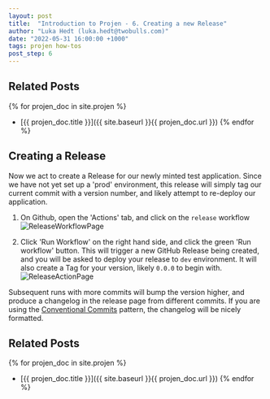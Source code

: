 ```yaml
---
layout: post
title:  "Introduction to Projen - 6. Creating a new Release"
author: "Luka Hedt (luka.hedt@twobulls.com)"
date: "2022-05-31 16:00:00 +1000"
tags: projen how-tos
post_step: 6
---
```


## Related Posts

{% for projen_doc in site.projen %}
- [{{ projen_doc.title }}]({{ site.baseurl }}{{ projen_doc.url }})
{% endfor %}


## Creating a Release

Now we act to create a Release for our newly minted test application. Since we have not yet set up a 'prod' environment, this release will simply tag our current commit with a version number, and likely attempt to re-deploy our application.

1. On Github, open the 'Actions' tab, and click on the `release` workflow
   ![ReleaseWorkflowPage]({{site.baseurl}}/assets/ReleaseWorkflowPage.png)

2. Click 'Run Workflow' on the right hand side, and click the green 'Run workflow' button. This will trigger a new GitHub Release being created, and you will be asked to deploy your release to `dev` environment. It will also create a Tag for your version, likely `0.0.0` to begin with.
   ![ReleaseActionPage]({{site.baseurl}}/assets/ReleaseActionPage.png)

Subsequent runs with more commits will bump the version higher, and produce a changelog in the release page from different commits. If you are using the [Conventional Commits](https://www.conventionalcommits.org/en/v1.0.0/) pattern, the changelog will be nicely formatted.

## Related Posts

{% for projen_doc in site.projen %}
- [{{ projen_doc.title }}]({{ site.baseurl }}{{ projen_doc.url }})
{% endfor %}
